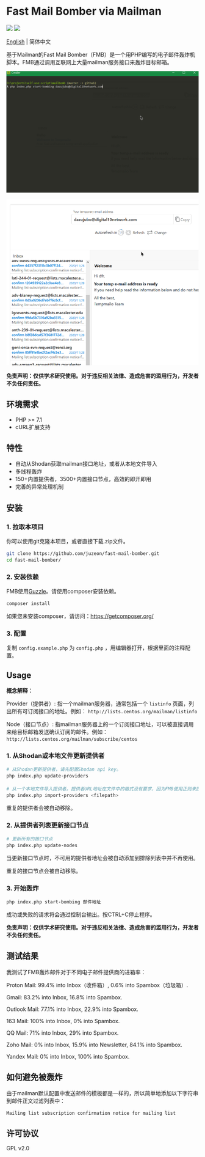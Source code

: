# Fast Mail Bomber via Mailman

![](https://badgen.net/badge/PHP/%3E=7.1/blue)
![](https://badgen.net/badge/license/GPL%20v2.0/green)

[English](README.md) | 简体中文

基于Mailman的Fast Mail Bomber（FMB）是一个用PHP编写的电子邮件轰炸机脚本。FMB通过调用互联网上大量mailman服务接口来轰炸目标邮箱。

![](fmb1.gif)

![](fmb2.gif)

**免责声明：仅供学术研究使用。对于违反相关法律、造成危害的滥用行为，开发者不负任何责任。**

## 环境需求

- PHP >= 7.1
- cURL扩展支持

## 特性

- 自动从Shodan获取mailman接口地址，或者从本地文件导入
- 多线程轰炸
- 150+内置提供者，3500+内置接口节点，高效的即开即用
- 完善的异常处理机制

## 安装

### 1. 拉取本项目

你可以使用git克隆本项目，或者直接下载.zip文件。

```bash
git clone https://github.com/juzeon/fast-mail-bomber.git
cd fast-mail-bomber/
```

### 2. 安装依赖

FMB使用[Guzzle](https://github.com/guzzle/guzzle)。请使用composer安装依赖。

```bash
composer install
```

如果您未安装composer，请访问：<https://getcomposer.org/>

### 3. 配置

复制 `config.example.php` 为 `config.php` ，用编辑器打开，根据里面的注释配置。

## Usage

**概念解释：**

Provider（提供者）: 指一个mailman服务器，通常包括一个 `listinfo` 页面，列出所有可订阅接口的地址。例如： `http://lists.centos.org/mailman/listinfo`

Node（接口节点）: 指mailman服务器上的一个订阅接口地址，可以被直接调用来给目标邮箱发送确认订阅的邮件。例如： `http://lists.centos.org/mailman/subscribe/centos`

### 1. 从Shodan或本地文件更新提供者

```bash
# 从Shodan更新提供者，请先配置Shodan api key。
php index.php update-providers

# 从一个本地文件导入提供者。提供者URL地址在文件中的格式没有要求，因为FMB使用正则来匹配正确的地址。
php index.php import-providers <filepath>
```

重复的提供者会被自动移除。

### 2. 从提供者列表更新接口节点

```bash
# 更新所有的接口节点
php index.php update-nodes
```

当更新接口节点时，不可用的提供者地址会被自动添加到排除列表中并不再使用。

重复的接口节点会被自动移除。

### 3. 开始轰炸

```bash
php index.php start-bombing 邮件地址
```

成功或失败的请求将会通过控制台输出。按CTRL+C停止程序。

**免责声明：仅供学术研究使用。对于违反相关法律、造成危害的滥用行为，开发者不负任何责任。**

## 测试结果

我测试了FMB轰炸邮件对于不同电子邮件提供商的进箱率：

Proton Mail: 99.4% into Inbox（收件箱）, 0.6% into Spambox（垃圾箱）.

Gmail: 83.2% into Inbox, 16.8% into Spambox.

Outlook Mail: 77.1% into Inbox, 22.9% into Spambox.

163 Mail: 100% into Inbox, 0% into Spambox.

QQ Mail: 71% into Inbox, 29% into Spambox.

Zoho Mail: 0% into Inbox, 15.9% into Newsletter, 84.1% into Spambox.

Yandex Mail: 0% into Inbox, 100% into Spambox.

## 如何避免被轰炸

由于mailman默认配置中发送邮件的模板都是一样的，所以简单地添加以下字符串到邮件正文过滤列表中：

```
Mailing list subscription confirmation notice for mailing list
```

## 许可协议

GPL v2.0